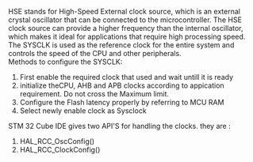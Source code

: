 HSE stands for High-Speed External clock source, which is an external crystal oscillator that can be connected to the microcontroller. The HSE clock source can provide a higher frequency than the internal oscillator, which makes it ideal for applications that require high processing speed.   
The SYSCLK is used as the reference clock for the entire system and controls the speed of the CPU and other peripherals.  
 Methods to configure the SYSCLK:   
 1) First enable the required clock that used and wait untill it is ready   
 2) initialize theCPU, AHB and APB clocks according to appication requirement. Do not cross the Maximum limit.  
 3) Configure the Flash latency properly by referring to MCU RAM  
 4) Select newly enable clock as Sysclock  

STM 32 Cube IDE gives two API'S for handling the clocks. they are :  
1) HAL_RCC_OscConfig()
2) HAL_RCC_ClockConfig()
